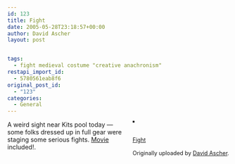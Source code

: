 ```yaml
---
id: 123
title: Fight
date: 2005-05-28T23:18:57+00:00
author: David Ascher
layout: post


tags:
  - fight medieval costume "creative anachronism"
restapi_import_id:
  - 5780561eab8f6
original_post_id:
  - "123"
categories:
  - General
---
```

<div style="float:right;margin-left:10px;margin-bottom:10px;">
  <a href="http://www.flickr.com/photos/davidascher/16178714/" title="photo sharing"><img src="http://photos12.flickr.com/16178714_2ca64b0eb8_m.jpg" alt="" style="border:solid 2px #000000;" /></a><br /> <br /> <span style="font-size:.9em;margin-top:0;"><br /> <a href="http://www.flickr.com/photos/davidascher/16178714/">Fight</a><br /> <br /> Originally uploaded by <a href="http://www.flickr.com/people/davidascher/">David Ascher</a>.<br /> </span>
</div>

A weird sight near Kits pool today &#8212; some folks dressed up in full gear were staging some serious fights. [Movie](/movies/P1060704.MOV) included!.